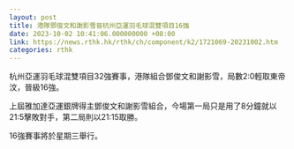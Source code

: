 ```yaml
---
layout: post
title: 港隊鄧俊文和謝影雪晉杭州亞運羽毛球混雙項目16強
date: 2023-10-02 10:41:06.000000000 +08:00
link: https://news.rthk.hk/rthk/ch/component/k2/1721069-20231002.htm
categories: rthk
---
```


杭州亞運羽毛球混雙項目32強賽事，港隊組合鄧俊文和謝影雪，局數2:0輕取東帝汶，晉級16強。

上屆雅加達亞運銀牌得主鄧俊文和謝影雪組合，今場第一局只是用了8分鐘就以21:5擊敗對手，第二局則以21:15取勝。

16強賽事將於星期三舉行。
